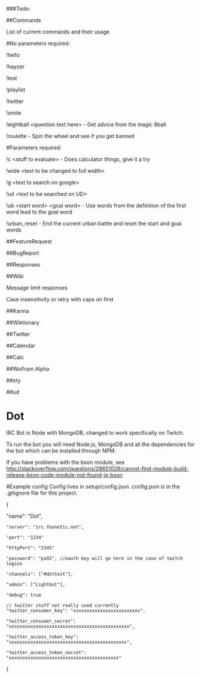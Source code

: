 ###Todo:

##Commands

List of current commands and their usage

#No parameters required:

!hello

!hayzer

!test

!playlist

!twitter

!smite

!eightball \<question text here\> - Get advice from the magic 8ball

!roulette - Spin the wheel and see if you get banned



#Parameters required:

!c \<stuff to evaluate\> - Does calculator things, give it a try

!wide \<text to be changed to full width\>

!g \<text to search on google\>

!ud \<text to be searched on UD\>

!ub \<start word\> \<goal word\> - Use words from the definition of the first word lead to the goal word

!urban_reset - End the current urban battle and reset the start and goal words

##FeatureRequest

##BugReport

##Responses

##Wiki

Message limit responses

Case insensitivity or retry with caps on first

##Karma

##Wiktionary

##Twitter

##Calendar

##Calc

##Wolfram Alpha

##ety

##ud


# Dot
IRC Bot in Node with MongoDB, changed to work specifically on Twitch.

To run the bot you will need Node.js, MongoDB and all the dependencies for the bot which can be installed through NPM.

If you have problems with the bson module, see http://stackoverflow.com/questions/28651028/cannot-find-module-build-release-bson-code-module-not-found-js-bson

#Example config
Config lives in setup/config.json.
config.json is in the .gitignore file for this project.

{

  "name": "Dot",

	"server": "irc.foonetic.net",

	"port": "1234"

	"httpPort": "2345"

	"password": "pa55", //oauth key will go here in the case of twitch logins

	"channels": ["#dottest"],

	"admin": ["Lightbot"],

	"debug": true

	// twitter stuff not really used currently
	"twitter_consumer_key": "xxxxxxxxxxxxxxxxxxxxxxxxx",

	"twitter_consumer_secret": "xxxxxxxxxxxxxxxxxxxxxxxxxxxxxxxxxxxxxxxxxxxxx",

	"twitter_access_token_key": "xxxxxxxxxxxxxxxxxxxxxxxxxxxxxxxxxxxxxxxxxxxx",

	"twitter_access_token_secret": "xxxxxxxxxxxxxxxxxxxxxxxxxxxxxxxxxxxxxxxxx"

 }
